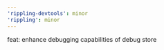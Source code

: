 ```yaml
---
'rippling-devtools': minor
'rippling': minor
---
```


feat: enhance debugging capabilities of debug store
